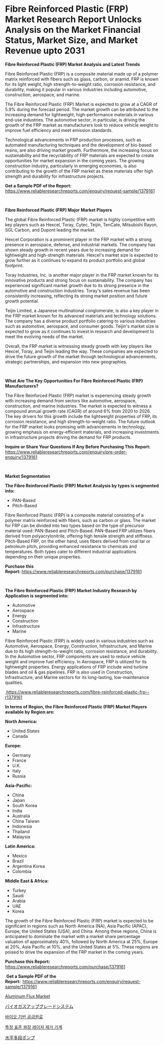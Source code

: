<p><h1>Fibre Reinforced Plastic (FRP) Market Research Report Unlocks Analysis on the Market Financial Status, Market Size, and Market Revenue upto 2031</h1></p><p><strong>Fibre Reinforced Plastic (FRP) Market Analysis and Latest Trends</strong></p>
<p><p>Fibre Reinforced Plastic (FRP) is a composite material made up of a polymer matrix reinforced with fibers such as glass, carbon, or aramid. FRP is known for its light weight, high strength-to-weight ratio, corrosion resistance, and durability, making it popular in various industries including automotive, construction, aerospace, and marine.</p><p>The Fibre Reinforced Plastic (FRP) Market is expected to grow at a CAGR of 5.9% during the forecast period. The market growth can be attributed to the increasing demand for lightweight, high-performance materials in various end-use industries. The automotive sector, in particular, is driving the growth of the FRP market as manufacturers look to reduce vehicle weight to improve fuel efficiency and meet emission standards.</p><p>Technological advancements in FRP production processes, such as automated manufacturing techniques and the development of bio-based resins, are also driving market growth. Furthermore, the increasing focus on sustainability and the recyclability of FRP materials are expected to create opportunities for market expansion in the coming years. The growing construction industry, particularly in emerging economies, is also contributing to the growth of the FRP market as these materials offer high strength and durability for infrastructure projects.</p></p>
<p><strong>Get a Sample PDF of the Report:&nbsp;</strong> <a href="https://www.reliableresearchreports.com/enquiry/request-sample/1379161">https://www.reliableresearchreports.com/enquiry/request-sample/1379161</a></p>
<p>&nbsp;</p>
<p><strong>Fibre Reinforced Plastic (FRP) Major Market Players</strong></p>
<p><p>The global Fibre Reinforced Plastic (FRP) market is highly competitive with key players such as Hexcel, Toray, Cytec, Teijin, TenCate, Mitsubishi Rayon, SGL Carbon, and Dupont leading the market. </p><p>Hexcel Corporation is a prominent player in the FRP market with a strong presence in aerospace, defense, and industrial markets. The company has shown steady growth in recent years due to increasing demand for lightweight and high-strength materials. Hexcel's market size is expected to grow further as it continues to expand its product portfolio and global footprint.</p><p>Toray Industries, Inc. is another major player in the FRP market known for its innovative products and strong focus on sustainability. The company has experienced significant market growth due to its strong presence in the automotive and construction industries. Toray's sales revenue has been consistently increasing, reflecting its strong market position and future growth potential.</p><p>Teijin Limited, a Japanese multinational conglomerate, is also a key player in the FRP market known for its advanced materials and technology solutions. The company has a diverse product portfolio catering to various industries such as automotive, aerospace, and consumer goods. Teijin's market size is expected to grow as it continues to invest in research and development to meet the evolving needs of the market.</p><p>Overall, the FRP market is witnessing steady growth with key players like Hexcel, Toray, and Teijin leading the way. These companies are expected to drive the future growth of the market through technological advancements, strategic partnerships, and expansion into new geographies.</p></p>
<p>&nbsp;</p>
<p><strong>What Are The Key Opportunities For Fibre Reinforced Plastic (FRP) Manufacturers?</strong></p>
<p><p>The Fibre Reinforced Plastic (FRP) market is experiencing steady growth with increasing demand from sectors like automotive, aerospace, construction, and marine industries. The market is expected to witness a compound annual growth rate (CAGR) of around 6% from 2020 to 2026. The key drivers for this growth include the lightweight properties of FRP, its corrosion resistance, and high strength-to-weight ratio. The future outlook for the FRP market looks promising with advancements in technology, growing emphasis on energy-efficient materials, and increasing investments in infrastructure projects driving the demand for FRP products.</p></p>
<p><strong>Inquire or Share Your Questions If Any Before Purchasing This Report:</strong> <a href="https://www.reliableresearchreports.com/enquiry/pre-order-enquiry/1379161">https://www.reliableresearchreports.com/enquiry/pre-order-enquiry/1379161</a></p>
<p>&nbsp;</p>
<p><strong>Market Segmentation</strong></p>
<p><strong>The Fibre Reinforced Plastic (FRP) Market Analysis by types is segmented into:</strong></p>
<p><ul><li>PAN-Based</li><li>Pitch-Based</li></ul></p>
<p><p>Fibre Reinforced Plastic (FRP) is a composite material consisting of a polymer matrix reinforced with fibers, such as carbon or glass. The market for FRP can be divided into two types based on the type of precursor material used: PAN-Based and Pitch-Based. PAN-Based FRP utilizes fibers derived from polyacrylonitrile, offering high tensile strength and stiffness. Pitch-Based FRP, on the other hand, uses fibers derived from coal tar or petroleum pitch, providing enhanced resistance to chemicals and temperatures. Both types cater to different industrial applications depending on their unique properties.</p></p>
<p><strong>Purchase this Report:&nbsp;</strong><a href="https://www.reliableresearchreports.com/purchase/1379161">https://www.reliableresearchreports.com/purchase/1379161</a></p>
<p>&nbsp;</p>
<p><strong>The Fibre Reinforced Plastic (FRP) Market Industry Research by Application is segmented into:</strong></p>
<p><ul><li>Automotive</li><li>Aerospace</li><li>Energy</li><li>Construction</li><li>Infrastructure</li><li>Marine</li></ul></p>
<p><p>Fibre Reinforced Plastic (FRP) is widely used in various industries such as Automotive, Aerospace, Energy, Construction, Infrastructure, and Marine due to its high strength-to-weight ratio, corrosion resistance, and durability. In the Automotive sector, FRP components are used to reduce vehicle weight and improve fuel efficiency. In Aerospace, FRP is utilized for its lightweight properties. Energy applications of FRP include wind turbine blades and oil & gas pipelines. FRP is also used in Construction, Infrastructure, and Marine sectors for its long-lasting, low-maintenance qualities.</p></p>
<p><a href="https://www.reliableresearchreports.com/fibre-reinforced-plastic-frp--r1379161">&nbsp;https://www.reliableresearchreports.com/fibre-reinforced-plastic-frp--r1379161</a></p>
<p><strong>In terms of Region, the Fibre Reinforced Plastic (FRP) Market Players available by Region are:</strong></p>
<p>
    <p> <strong> North America: </strong>
        <ul>
            <li>United States</li>
            <li>Canada</li>
        </ul>
        </p> 
    <p> <strong> Europe: </strong>
        <ul>
            <li>Germany</li>
            <li>France</li>
            <li>U.K.</li>
            <li>Italy</li>
            <li>Russia</li>
        </ul>
        </p> 
    <p> <strong> Asia-Pacific: </strong>
        <ul>
            <li>China</li>
            <li>Japan</li>
            <li>South Korea</li>
            <li>India</li>
            <li>Australia</li>
            <li>China Taiwan</li>
            <li>Indonesia</li>
            <li>Thailand</li>
            <li>Malaysia</li>
        </ul>
        </p> 
    <p> <strong> Latin America: </strong>
        <ul>
            <li>Mexico</li>
            <li>Brazil</li>
            <li>Argentina Korea</li>
            <li>Colombia</li>
        </ul>
        </p> 
    <p> <strong> Middle East & Africa: </strong>
        <ul>
            <li>Turkey</li>
            <li>Saudi</li>
            <li>Arabia</li>
            <li>UAE</li>
            <li>Korea</li>
        </ul>
    </p>
    </p>
<p><p>The growth of the Fibre Reinforced Plastic (FRP) market is expected to be significant in regions such as North America (NA), Asia Pacific (APAC), Europe, the United States (USA), and China. Among these regions, China is anticipated to dominate the market with a market share percentage valuation of approximately 40%, followed by North America at 25%, Europe at 20%, Asia Pacific at 10%, and the United States at 5%. These regions are poised to drive the expansion of the FRP market in the coming years.</p></p>
<p><strong>Purchase this Report: </strong><a href="https://www.reliableresearchreports.com/purchase/1379161">https://www.reliableresearchreports.com/purchase/1379161</a></p>
<p>&nbsp;<strong>Get a Sample PDF of the Report:&nbsp;&nbsp;</strong><a href="https://www.reliableresearchreports.com/enquiry/request-sample/1379161">https://www.reliableresearchreports.com/enquiry/request-sample/1379161</a></p>
<p><strong></strong></p>
<p><p><a href="https://github.com/provorikovar/Market-Research-Report-List-4/blob/main/aluminum-flux-market.md">Aluminum Flux Market</a></p><p><a href="https://github.com/mm14022023/Market-Research-Report-List-1/blob/main/1305921135908.md">バイオガスアップグレードシステム</a></p><p><a href="https://github.com/fatmarawatan39/Market-Research-Report-List-1/blob/main/5786056141410.md">바이오 기반 공급원료</a></p><p><a href="https://github.com/ConstantinVon/Market-Research-Report-List-1/blob/main/8788257141409.md">특정 표준 파장 레이저 제거 기계</a></p><p><a href="https://github.com/NikitaBruen/Market-Research-Report-List-1/blob/main/8111435135909.md">水平多段ポンプ</a></p></p>